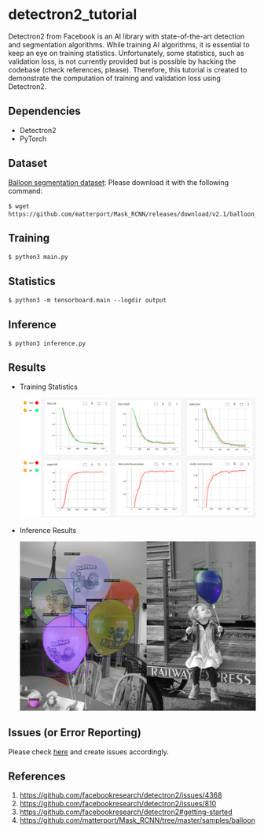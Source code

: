 # detectron2_tutorial

Detectron2 from Facebook is an AI library with state-of-the-art detection and segmentation algorithms. While training AI algorithms, it is essential to keep an eye on training statistics. Unfortunately, some statistics, such as validation loss, is not currently provided but is possible by hacking the codebase (check references, please). Therefore, this tutorial is created to demonstrate the computation of training and validation loss using Detectron2.


## Dependencies
* Detectron2
* PyTorch


## Dataset
[Balloon segmentation dataset](https://github.com/matterport/Mask_RCNN/tree/master/samples/balloon): Please download it with the following command:
```console
$ wget https://github.com/matterport/Mask_RCNN/releases/download/v2.1/balloon_dataset.zip
```


## Training
```console
$ python3 main.py
```


## Statistics
```console
$ python3 -m tensorboard.main --logdir output
```


## Inference
```console
$ python3 inference.py
```


## Results
* Training Statistics

    ![Training Statistics](files/tensorflow.png)

* Inference Results

    ![Inference Results](files/results.jpg)


## Issues (or Error Reporting) 
Please check [here](https://github.com/ravijo/detectron2_tutorial/issues) and create issues accordingly.


## References
1. https://github.com/facebookresearch/detectron2/issues/4368
1. https://github.com/facebookresearch/detectron2/issues/810
1. https://github.com/facebookresearch/detectron2#getting-started
1. https://github.com/matterport/Mask_RCNN/tree/master/samples/balloon
